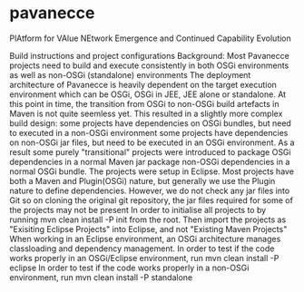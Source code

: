 pavanecce
=========

PlAtform for VAlue NEtwork Emergence and Continued Capability Evolution



Build instructions and project configurations
Background:
Most Pavanecce projects need to build and execute consistently in both OSGi environments as well as non-OSGi (standalone) environments 
The deployment architecture of Pavanecce is heavily dependent on the target execution environment which can be OSGi, OSGi in JEE, JEE alone or standalone.
At this point in time, the transition from OSGi to non-OSGi build artefacts in Maven is not quite seemless yet. 
This resulted in a slightly more complex build design: 
	some projects have dependencies on OSGi bundles, but need to executed in a non-OSGi environment
	some projects have dependencies on non-OSGi jar files, but need to be executed in an OSGi environment.
As a result some purely "transitional" projects were introduced to
	package OSGi dependencies in a normal Maven jar
	package non-OSGi dependencies in a normal OSGi bundle.
The projects were setup in Eclipse. Most projects have both a Maven and Plugin(OSGi) nature, but generally we use the Plugin nature to define dependencies.
However, we do not check any jar files into Git so on cloning the original git repository, the jar files required for some of the projects may not be present
In order to initialise all projects to by running 
	mvn clean install -P init from the root. 
Then import the projects as "Exisiting Eclipse Projects" into Eclipse, and not "Existing Maven Projects"
When working in an Eclipse environment, an OSGi architecture manages classloading and dependency management.
In order to test if the code works properly in an OSGi/Eclipse environment, run
	mvn clean install -P eclipse 
In order to test if the code works properly in a non-OSGi environment, run
	mvn clean install -P standalone

